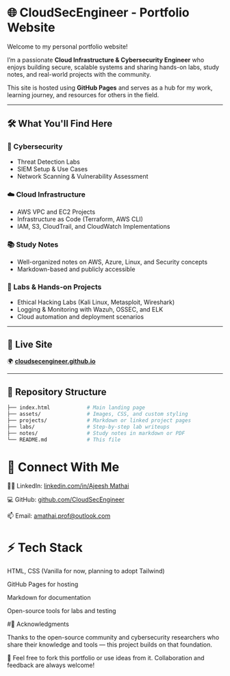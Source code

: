 # 🌐 CloudSecEngineer - Portfolio Website

Welcome to my personal portfolio website! 

I’m a passionate **Cloud Infrastructure & Cybersecurity Engineer** who enjoys building secure, scalable systems and sharing hands-on labs, study notes, and real-world projects with the community.

This site is hosted using **GitHub Pages** and serves as a hub for my work, learning journey, and resources for others in the field.

---

## 🛠️ What You'll Find Here

### 🔐 Cybersecurity
- Threat Detection Labs
- SIEM Setup & Use Cases
- Network Scanning & Vulnerability Assessment

### ☁️ Cloud Infrastructure
- AWS VPC and EC2 Projects
- Infrastructure as Code (Terraform, AWS CLI)
- IAM, S3, CloudTrail, and CloudWatch Implementations

### 📚 Study Notes
- Well-organized notes on AWS, Azure, Linux, and Security concepts
- Markdown-based and publicly accessible

### 🧪 Labs & Hands-on Projects
- Ethical Hacking Labs (Kali Linux, Metasploit, Wireshark)
- Logging & Monitoring with Wazuh, OSSEC, and ELK
- Cloud automation and deployment scenarios

---

## 📌 Live Site

🌍 **[cloudsecengineer.github.io](https://cloudsecengineer.github.io)**

---

## 📂 Repository Structure

```bash
├── index.html            # Main landing page
├── assets/               # Images, CSS, and custom styling
├── projects/             # Markdown or linked project pages
├── labs/                 # Step-by-step lab writeups
├── notes/                # Study notes in markdown or PDF
└── README.md             # This file

```
# 🔗 Connect With Me

🧑‍💼 LinkedIn: [linkedin.com/in/Ajeesh Mathai](http://www.linkedin.com/in/ajeesh3-mathai)

💻 GitHub: [github.com/CloudSecEngineer](https://cloudsecengineer.github.io)

📫 Email: amathai.prof@outlook.com

# ⚡ Tech Stack

HTML, CSS (Vanilla for now, planning to adopt Tailwind)

GitHub Pages for hosting

Markdown for documentation

Open-source tools for labs and testing

#🙏 Acknowledgments

Thanks to the open-source community and cybersecurity researchers who share their knowledge and tools — this project builds on that foundation.

🚀 Feel free to fork this portfolio or use ideas from it. Collaboration and feedback are always welcome!
